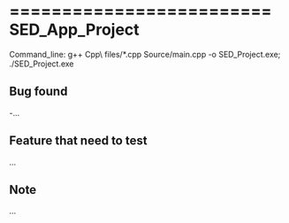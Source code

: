 =========================
SED_App_Project
=========================

Command_line:
g++ Cpp\ files/*.cpp Source/main.cpp -o SED_Project.exe; ./SED_Project.exe

Bug found
-

-...

Feature that need to test
-

...

Note
-

...
